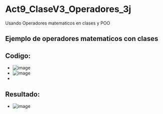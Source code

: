 # Act9_ClaseV3_Operadores_3j
Usando Operadores matematicos en clases y POO
## Ejemplo de operadores matematicos con clases
## Codigo:
- ![image](https://github.com/user-attachments/assets/d0e85558-7fd5-4c89-84e6-8352fe961806)
- ![image](https://github.com/user-attachments/assets/88b291c7-a52b-4373-88d1-8b13be9c67d8)
-
## Resultado:
- ![image](https://github.com/user-attachments/assets/f63f8600-0402-407b-8b59-5fc69f8a65b2)




